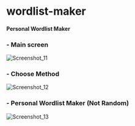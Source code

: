 # wordlist-maker
 #### Personal Wordlist Maker
 
 ### - Main screen
 ![Screenshot_11](https://user-images.githubusercontent.com/32311900/131759551-b99de82f-87dd-48c7-8ebc-19d79af6c59b.png)
 
 ### - Choose Method
 
![Screenshot_12](https://user-images.githubusercontent.com/32311900/131759552-956077c1-9b72-4575-a5a7-775ae7211395.png)

### - Personal Wordlist Maker (Not Random)

![Screenshot_13](https://user-images.githubusercontent.com/32311900/131759553-4e187b61-31ab-4b98-8188-3babfa094870.png)

